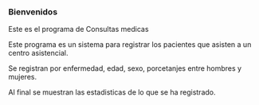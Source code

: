 ### Bienvenidos

Este es el programa de Consultas medicas

Este programa es un sistema para registrar los pacientes que asisten a un centro asistencial. 

Se registran por enfermedad, edad, sexo, porcetanjes entre hombres y mujeres.

Al final se muestran las estadisticas de lo que se ha registrado.